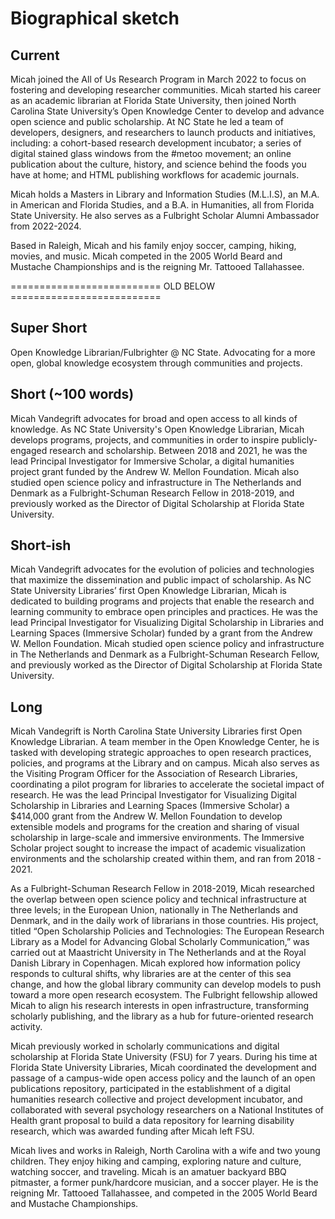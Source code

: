 Biographical sketch
====

Current
---
Micah joined the All of Us Research Program in March 2022 to focus on fostering and developing researcher communities. Micah started his career as an academic librarian at Florida State University, then joined North Carolina State University’s Open Knowledge Center to develop and advance open science and public scholarship. At NC State he led a team of developers, designers, and researchers to launch products and initiatives, including: a cohort-based research development incubator; a series of digital stained glass windows from the #metoo movement; an online publication about the culture, history, and science behind the foods you have at home; and HTML publishing workflows for academic journals.

Micah holds a Masters in Library and Information Studies (M.L.I.S), an M.A. in American and Florida Studies, and a B.A. in Humanities, all from Florida State University. He also serves as a Fulbright Scholar Alumni Ambassador from 2022-2024. 

Based in Raleigh, Micah and his family enjoy soccer, camping, hiking, movies, and music. Micah competed in the 2005 World Beard and Mustache Championships and is the reigning Mr. Tattooed Tallahassee.

========================== OLD BELOW ========================== 

Super Short
---
Open Knowledge Librarian/Fulbrighter @ NC State. Advocating for a more open, global knowledge ecosystem through communities and projects.

Short (~100 words)
---
Micah Vandegrift advocates for broad and open access to all kinds of knowledge. As NC State University's Open Knowledge Librarian, Micah develops programs, projects, and communities in order to inspire publicly-engaged research and scholarship. Between 2018 and 2021, he was the lead Principal Investigator for Immersive Scholar, a digital humanities project grant funded by the Andrew W. Mellon Foundation. Micah also studied open science policy and infrastructure in The Netherlands and Denmark as a Fulbright-Schuman Research Fellow in 2018-2019, and previously worked as the Director of Digital Scholarship at Florida State University.


Short-ish
---
Micah Vandegrift advocates for the evolution of policies and technologies that maximize the dissemination and public impact of scholarship. As NC State University Libraries’ first Open Knowledge Librarian, Micah is dedicated to building programs and projects that enable the research and learning community to embrace open principles and practices. He was the lead Principal Investigator for Visualizing Digital Scholarship in Libraries and Learning Spaces (Immersive Scholar) funded by a grant from the Andrew W. Mellon Foundation. Micah studied open science policy and infrastructure in The Netherlands and Denmark as a Fulbright-Schuman Research Fellow, and previously worked as the Director of Digital Scholarship at Florida State University. 

Long
---
Micah Vandegrift is North Carolina State University Libraries first Open Knowledge Librarian. A team member in the Open Knowledge Center, he is tasked with developing strategic approaches to open research practices, policies, and programs at the Library and on campus. Micah also serves as the Visiting Program Officer for the Association of Research Libraries, coordinating a pilot program for libraries to accelerate the societal impact of research. He was the lead Principal Investigator for Visualizing Digital Scholarship in Libraries and Learning Spaces (Immersive Scholar) a $414,000 grant from the Andrew W. Mellon Foundation to develop extensible models and programs for the creation and sharing of visual scholarship in large-scale and immersive environments. The Immersive Scholar project sought to increase the impact of academic visualization environments and the scholarship created within them, and ran from 2018 - 2021.

As a Fulbright-Schuman Research Fellow in 2018-2019, Micah researched the overlap between open science policy and technical infrastructure at three levels; in the European Union, nationally in The Netherlands and Denmark, and in the daily work of librarians in those countries. His project, titled “Open Scholarship Policies and Technologies: The European Research Library as a Model for Advancing Global Scholarly Communication,” was carried out at Maastricht University in The Netherlands and at the Royal Danish Library in Copenhagen. Micah explored how information policy responds to cultural shifts, why libraries are at the center of this sea change, and how the global library community can develop models to push toward a more open research ecosystem. The Fulbright fellowship allowed Micah to align his research interests in open infrastructure, transforming scholarly publishing, and the library as a hub for future-oriented research activity.

Micah previously worked in scholarly communications and digital scholarship at Florida State University (FSU) for 7 years. During his time at Florida State University Libraries, Micah coordinated the development and passage of a campus-wide open access policy and the launch of an open publications repository, participated in the establishment of a digital humanities research collective and project development incubator, and collaborated with several psychology researchers on a National Institutes of Health grant proposal to build a data repository for learning disability research, which was awarded funding after Micah left FSU.

Micah lives and works in Raleigh, North Carolina with a wife and two young children. They enjoy hiking and camping, exploring nature and culture, watching soccer, and traveling. Micah is an amatuer backyard BBQ pitmaster, a former punk/hardcore musician, and a soccer player. He is the reigning Mr. Tattooed Tallahassee, and competed in the 2005 World Beard and Mustache Championships.
